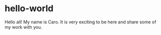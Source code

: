 # hello-world

Hello all! My name is Caro. It is very exciting to be here and share some of my work with you.
 
